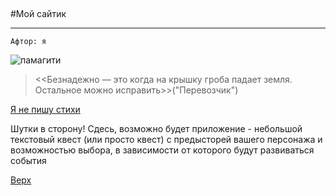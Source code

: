 <a id="anchor"></a>
---
#Мой сайтик 
___
```
Афтор: я
```
![памагити](1637904822_65-koshka-top-p-plachushchego-kota-79.jpg)
> <<Безнадежно — это когда на крышку гроба падает земля. Остальное можно исправить>>("Перевозчик")

[Я не пишу стихи](https://vk.com/club218500409)

Шутки в сторону! Сдесь, возможно будет приложение - небольшой текстовый квест (или просто квест) с предысторей вашего персонажа и возможностью выбора, в зависимости от которого будут развиваться события

[Верх](#anchor)

